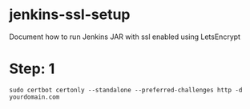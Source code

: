 # jenkins-ssl-setup
Document how to run Jenkins JAR with ssl enabled using LetsEncrypt

# Step: 1
```sudo certbot certonly --standalone --preferred-challenges http -d yourdomain.com```
